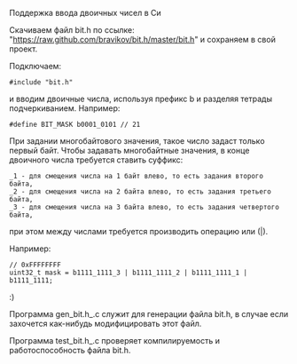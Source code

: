 Поддержка ввода двоичных чисел в Си

Скачиваем файл bit.h по ссылке: "https://raw.github.com/bravikov/bit.h/master/bit.h" и сохраняем в свой проект.

Подключаем:

    #include "bit.h"

и вводим двоичные числа, используя префикс b и разделяя тетрады подчеркиванием. Например:

    #define BIT_MASK b0001_0101 // 21

При задании многобайтового значения, такое число задаст только первый байт.
Чтобы задавать многобайтные значения, в конце двоичного числа требуется ставить суффикс:

    _1 - для смещения числа на 1 байт влево, то есть задания второго байта,
    _2 - для смещения числа на 2 байта влево, то есть задания третьего байта,
    _3 - для смещения числа на 3 байта влево, то есть задания четвертого байта,

при этом между числами требуется производить операцию или (|).

Например:

    // 0xFFFFFFFF
    uint32_t mask = b1111_1111_3 | b1111_1111_2 | b1111_1111_1 | b1111_1111;

:)

Программа gen_bit.h_.c служит для генерации файла bit.h, в случае если захочется как-нибудь модифицировать этот файл.

Программа test_bit.h_.c проверяет компилируемость и работоспособность файла bit.h.

